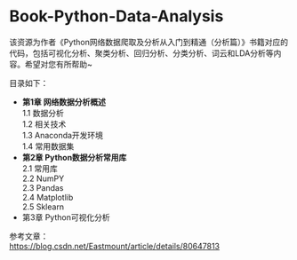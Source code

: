 # Book-Python-Data-Analysis
该资源为作者《Python网络数据爬取及分析从入门到精通（分析篇）》书籍对应的代码，包括可视化分析、聚类分析、回归分析、分类分析、词云和LDA分析等内容。希望对您有所帮助~

目录如下：
- <B>第1章 网络数据分析概述</B> <br />
1.1 数据分析 <br />
1.2 相关技术 <br />
1.3 Anaconda开发环境 <br />
1.4 常用数据集 <br />
- <B>第2章 Python数据分析常用库</B> <br />
2.1 常用库 <br />
2.2 NumPY <br />
2.3 Pandas <br />
2.4 Matplotlib <br />
2.5 Sklearn <br />
- 第3章 Python可视化分析


参考文章：<br />
https://blog.csdn.net/Eastmount/article/details/80647813
